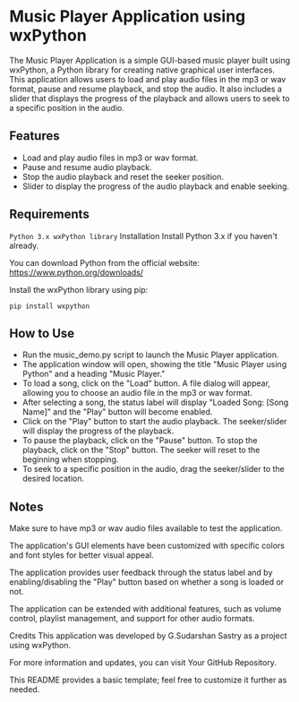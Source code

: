 # **Music Player Application using wxPython**


The Music Player Application is a simple GUI-based music player built using wxPython, a Python library for creating native graphical user interfaces. This application allows users to load and play audio files in the mp3 or wav format, pause and resume playback, and stop the audio. It also includes a slider that displays the progress of the playback and allows users to seek to a specific position in the audio.

## **Features**

* Load and play audio files in mp3 or wav format.
* Pause and resume audio playback.
* Stop the audio playback and reset the seeker position.
* Slider to display the progress of the audio playback and enable seeking.

## Requirements

`Python 3.x
wxPython library`
Installation
Install Python 3.x if you haven't already. 

You can download Python from the official website: https://www.python.org/downloads/

Install the wxPython library using pip:


`pip install wxpython`

## **How to Use**

* Run the music_demo.py script to launch the Music Player application.
* The application window will open, showing the title "Music Player using Python" and a heading "Music Player."
* To load a song, click on the "Load" button. A file dialog will appear, allowing you to choose an audio file in the mp3 or wav format.
* After selecting a song, the status label will display "Loaded Song: [Song Name]" and the "Play" button will become enabled.
* Click on the "Play" button to start the audio playback. The seeker/slider will display the progress of the playback.
* To pause the playback, click on the "Pause" button. To stop the playback, click on the "Stop" button. The seeker will reset to the beginning when stopping.
* To seek to a specific position in the audio, drag the seeker/slider to the desired location.

## **Notes**

Make sure to have mp3 or wav audio files available to test the application.

The application's GUI elements have been customized with specific colors and font styles for better visual appeal.

The application provides user feedback through the status label and by enabling/disabling the "Play" button based on whether a song is loaded or not.

The application can be extended with additional features, such as volume control, playlist management, and support for other audio formats.

Credits
This application was developed by G.Sudarshan Sastry as a project using wxPython.

For more information and updates, you can visit Your GitHub Repository.

This README provides a basic template; feel free to customize it further as needed.